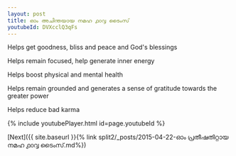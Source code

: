 ```yaml
---
layout: post
title: ഓം അചിന്തയായ നമഹ ൧൦൮ ടൈംസ്
youtubeId: DVXcclQ3qFs
---
```

 
 
Helps get goodness, bliss and peace and God's blessings
 
Helps remain focused, help generate inner energy 
 
Helps boost physical and mental health 
 
Helps remain grounded and generates a sense of gratitude towards the greater power 
 
Helps reduce bad karma
 
 
 
 


{% include youtubePlayer.html id=page.youtubeId %}
 
[Next]({{ site.baseurl }}{% link  split2/_posts/2015-04-22-ഓം പ്രതീഷതിറ്റായ നമഹ ൧൦൮ ടൈംസ്.md%})
 
